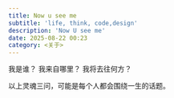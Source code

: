 ```yaml
---
title: Now u see me
subtitle: 'life, think, code,design'
description: 'Now U see me'
date: 2025-08-22 00:23
category: <关于>
---
```


我是谁？
我来自哪里？
我将去往何方？

<!--more-->

以上灵魂三问，可能是每个人都会围绕一生的话题。
 

